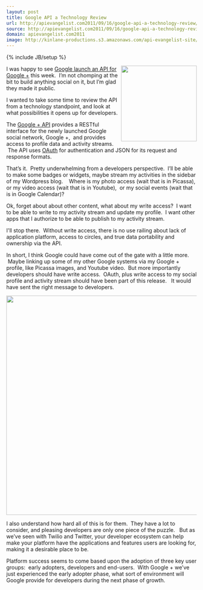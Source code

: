 ```yaml
---
layout: post
title: Google API a Technology Review
url: http://apievangelist.com2011/09/16/google-api-a-technology-review/
source: http://apievangelist.com2011/09/16/google-api-a-technology-review/
domain: apievangelist.com2011
image: http://kinlane-productions.s3.amazonaws.com/api-evangelist-site/blog/google_plus.png
---
```

{% include JB/setup %}
<p><img src="http://kinlane-productions.s3.amazonaws.com/google-plus/google_plus.png" alt="" width="200" align="right" />I was happy to see <a title="Google launch an API for Google + this week" href="http://googleplusplatform.blogspot.com/2011/09/getting-started-on-google-api.html">Google launch an API for Google +</a> this week. &nbsp;I&rsquo;m not chomping at the bit to build anything social on it, but I&rsquo;m glad they made it public.&nbsp;</p>
<p>I wanted to take some time to review the API from a technology standpoint, and look at what possibilities it opens up for developers.</p>
<p>The <a title="Google + API" href="https://developers.google.com/+/overview">Google + API</a> provides a RESTful interface for the newly launched Google social network, Google +, &nbsp;and provides access to profile data and activity streams. &nbsp;The API uses <a title="OAuth" href="http://apievangelist.com/buildingblocks/oauth.php">OAuth</a> for authentication and JSON for its request and response formats.</p>
<p>That&rsquo;s it. &nbsp;Pretty underwhelming from a developers perspective. &nbsp;I&rsquo;ll be able to make some badges or widgets, maybe stream my activities in the sidebar of my Wordpress blog. &nbsp;&nbsp;&nbsp;Where is my photo access (wait that is in Picassa), or my video access (wait that is in Youtube), &nbsp;or my social events (wait that is in Google Calendar)?</p>
<p>Ok, forget about about other content, what about my write access? &nbsp;I want to be able to write to my activity stream and update my profile. &nbsp;I want other apps that I authorize to be able to publish to my activity stream. &nbsp;</p>
<p>I'll stop there. &nbsp;Without write access, there is no use railing about lack of application platform, access to circles, and true data portability and ownership via the API.</p>
<p>In short, I think Google could have come out of the gate with a little more. &nbsp;Maybe linking up some of my other Google systems via my Google + profile, like Picassa images, and Youtube video. &nbsp;But more importantly developers should have write access. &nbsp;OAuth, plus write access to my social profile and activity stream should have been part of this release. &nbsp;&nbsp;It would have sent the right message to developers.</p>
<p><img style="display: block; margin-left: auto; margin-right: auto;" src="http://kinlane-productions.s3.amazonaws.com/google-plus/Google-Developers.png" alt="" width="580" align="center" /></p>
<p>I also understand how hard all of this is for them. &nbsp;They have a lot to consider, and pleasing developers are only one piece of the puzzle. &nbsp;&nbsp;But as we&rsquo;ve seen with Twilio and Twitter, your developer ecosystem can help make your platform have the applications and features users are looking for, making it a desirable place to be. &nbsp;</p>
<p>Platform success seems to come based upon the adoption of three key user groups: &nbsp;early adopters, developers and end-users. &nbsp;With Google + we&rsquo;ve just experienced the early adopter phase, what sort of environment will Google provide for developers during the next phase of growth.</p>
